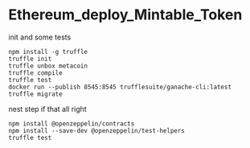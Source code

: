 # Ethereum_deploy_Mintable_Token

init and some tests

```
npm install -g truffle
truffle init
truffle unbox metacoin
truffle compile
truffle test
docker run --publish 8545:8545 trufflesuite/ganache-cli:latest
truffle migrate
```

nest step if that all right

```
npm install @openzeppelin/contracts
npm install --save-dev @openzeppelin/test-helpers
truffle test
```
